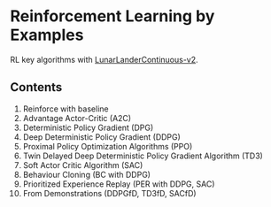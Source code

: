 # Reinforcement Learning by Examples

RL key algorithms with [LunarLanderContinuous-v2](https://gym.openai.com/envs/LunarLanderContinuous-v2/).

## Contents

1. Reinforce with baseline
2. Advantage Actor-Critic (A2C)
3. Deterministic Policy Gradient (DPG)
4. Deep Deterministic Policy Gradient (DDPG)
5. Proximal Policy Optimization Algorithms (PPO)
6. Twin Delayed Deep Deterministic Policy Gradient Algorithm (TD3)
7. Soft Actor Critic Algorithm (SAC)
8. Behaviour Cloning (BC with DDPG)
9. Prioritized Experience Replay (PER with DDPG, SAC)
10. From Demonstrations (DDPGfD, TD3fD, SACfD)


